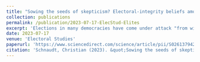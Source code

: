 ```yaml
---
title: "Sowing the seeds of skepticism? Electoral-integrity beliefs among political elites (peer-reviewed journal article)"
collection: publications
permalink: /publication/2023-07-17-ElecStud-Elites
excerpt: 'Elections in many democracies have come under attack "from within", with political elites challenging the integrity of the electoral process and calling its outcomes into question. Such allegations may delegitimize democratic outcomes and compromise citizens´ confidence in elections. Yet aside from their rhetoric, little is known about political elites´ electoral-integrity beliefs. This study breaks new ground by investigating how political elites perceive the integrity of elections, and which factors may account for differences in their electoral-integrity beliefs. Using innovative data from the 2021 candidate survey of the German Longitudinal Election Study (GLES), the empirical analysis shows that political candidates exhibit mostly positive views about the integrity of the electoral procedures and the 2021 election, while being more skeptical about the fairness of the campaign period. Moreover, the findings show that negative campaign experiences, an affiliation with a populist political party, and electoral defeat are important drivers of candidates´ skepticism about the integrity of elections. These findings provide novel insights on the nature, background, and diagnostic significance of political elites´ electoral-integrity beliefs in modern democracies.'
date: 2023-07-17
venue: 'Electoral Studies'
paperurl: 'https://www.sciencedirect.com/science/article/pii/S0261379423000768'
citation: 'Schnaudt, Christian (2023). &quot;Sowing the seeds of skepticism? Electoral-integrity beliefs among political elites.&quot; <i>Electoral Studies</i> 84 (August), 102654.'
---
```

